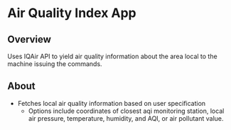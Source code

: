 
# Air Quality Index App


## Overview

Uses IQAir API to yield air quality information about the area local to the machine
issuing the commands.
## About

- Fetches local air quality information based on user specification
    - Options include coordinates of closest aqi monitoring station, local air pressure,
        temperature, humidity, and AQI, or air pollutant value.

